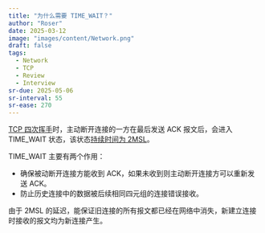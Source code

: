 ```yaml
---
title: "为什么需要 TIME_WAIT？"
author: "Roser"
date: 2025-03-12
image: "images/content/Network.png"
draft: false
tags:
  - Network
  - TCP
  - Review
  - Interview
sr-due: 2025-05-06
sr-interval: 55
sr-ease: 270
---
```

[TCP 四次挥手](../TCP/TCP%20四次挥手.md)时，主动断开连接的一方在最后发送 ACK 报文后，会进入 TIME_WAIT 状态，该状态[持续时间为 2MSL](为什么%20TIME_WAIT%20等待时间为%202MSL？.md)。

TIME_WAIT 主要有两个作用：

- 确保被动断开连接方能收到 ACK，如果未收到则主动断开连接方可以重新发送 ACK。
- 防止历史连接中的数据被后续相同四元组的连接错误接收。

由于 2MSL 的延迟，能保证旧连接的所有报文都已经在网络中消失，新建立连接时接收的报文均为新连接产生。